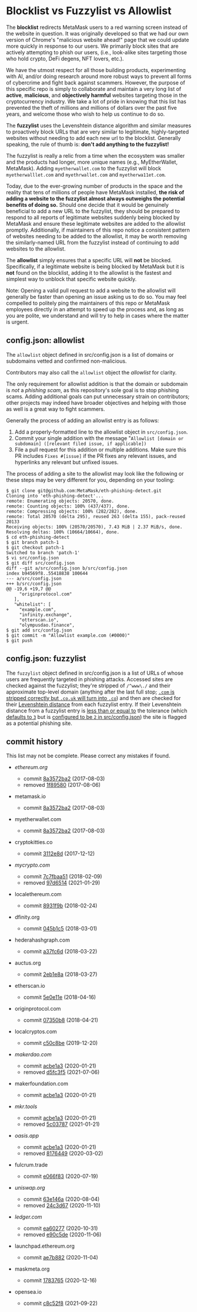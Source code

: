# Blocklist vs Fuzzylist vs Allowlist
The **blocklist** redirects MetaMask users to a red warning screen instead of the website in question.
It was originally developed so that we had our own version of Chrome's "malicious website ahead!" page that we could update more quickly in response to our users. We primarily block sites that are actively attempting to phish our users, (i.e., look-alike sites targeting those who hold crypto, DeFi degens, NFT lovers, etc.).

We have the utmost respect for all those building products, experimenting with AI, and/or doing research around more robust ways to prevent all forms of cybercrime and fight back against scammers. However, the purpose of this specific repo is simply to collaborate and maintain a very long list of **active**, **malicious**, and **objectively harmful** websites targeting those in the cryptocurrency industry. We take a lot of pride in knowing that this list has prevented the theft of millions and millions of dollars over the past five years, and welcome those who wish to help us continue to do so.

The **fuzzylist** uses the Levenshtein distance algorithm and similar measures to proactively block URLs that are very similar to legitimate, highly-targeted websites without needing to add each new url to the blocklist. Generally speaking, the rule of thumb is: **don't add anything to the fuzzylist!**

The fuzzylist is really a relic from a time when the ecosystem was smaller and the products had longer, more unique names (e.g., MyEtherWallet, MetaMask). Adding `myetherwallet.com` to the fuzzylist will block `myetherwalllet.com` and `myethrwallet.com` and `myetherwa11et.com`.

Today, due to the ever-growing number of products in the space and the reality that tens of millions of people have MetaMask installed, **the risk of adding a website to the fuzzylist almost always outweighs the potential benefits of doing so.** Should one decide that it would be genuinely beneficial to add a new URL to the fuzzylist, they should be prepared to respond to all reports of legitimate websites suddenly being blocked by MetaMask and ensure these legitimate websites are added to the allowlist promptly. Additionally, if maintainers of this repo notice a consistent pattern of websites needing to be added to the allowlist, it may be worth removing the similarly-named URL from the fuzzylist instead of continuing to add websites to the allowlist.

The **allowlist** simply ensures that a specific URL will **not** be blocked. Specifically, if a legitimate website is being blocked by MetaMask but it is **not** found on the blocklist, adding it to the allowlist is the fastest and simplest way to unblock that specific website quickly.

Note: Opening a valid pull request to add a website to the allowlist will generally be faster than opening an issue asking us to do so. You may feel compelled to politely ping the maintainers of this repo or MetaMask employees directly in an attempt to speed up the process and, as long as you are polite, we understand and will try to help in cases where the matter is urgent.

## config.json: allowlist

The `allowlist` object defined in src/config.json is a list of domains or subdomains vetted and confirmed non-malicious.

Contributors may also call the `allowlist` object the *allowlist* for clarity.

The only requirement for allowlist addition is that the domain or subdomain is *not* a *phishing scam*, as this repository's sole goal is to stop phishing scams.
Adding additional goals can put unnecessary strain on contributors; other projects may indeed have broader objectives and helping with those as well is a great way to fight scammers.

Generally the process of adding an allowlist entry is as follows:

1. Add a properly-formatted line to the allowlist object in `src/config.json`.
2. Commit your single addition with the message "`Allowlist [domain or subdomain] ([relevant filed issue, if applicable])`
3. File a pull request for this addition or multiple additions. Make sure this PR includes `Fixes #[issue]` if the PR fixes any relevant issues, and hyperlinks any relevant but unfixed issues.

The process of adding a site to the allowlist may look like the following or these steps may be very different for you, depending on your tooling:
```
$ git clone git@github.com:MetaMask/eth-phishing-detect.git
Cloning into 'eth-phishing-detect'...
remote: Enumerating objects: 20570, done.
remote: Counting objects: 100% (437/437), done.
remote: Compressing objects: 100% (282/282), done.
remote: Total 20570 (delta 295), reused 263 (delta 155), pack-reused 20133
Receiving objects: 100% (20570/20570), 7.43 MiB | 2.37 MiB/s, done.
Resolving deltas: 100% (10664/10664), done.
$ cd eth-phishing-detect
$ git branch patch-1
$ git checkout patch-1
Switched to branch 'patch-1'
$ vi src/config.json
$ git diff src/config.json
diff --git a/src/config.json b/src/config.json
index b94569f8..55418838 100644
--- a/src/config.json
+++ b/src/config.json
@@ -19,6 +19,7 @@
     "originprotocol.com"
   ],
   "whitelist": [
+    "example.com",
     "infinity.exchange",
     "otterscan.io",
     "olympusdao.finance",
$ git add src/config.json
$ git commit -m "Allowlist example.com (#0000)"
$ git push
```

## config.json: fuzzylist

The `fuzzylist` object defined in src/config.json is a list of URLs of whose users are frequently targeted in phishing attacks.
Accessed sites are checked against the fuzzylist; they're stripped of `/^www\./` and their approximate top-level domain
(anything after the last full stop; [`.com` is stripped correctly but `.co.uk` will turn into `.co`](https://github.com/MetaMask/eth-phishing-detect/issues/5409))
and then are checked for their [Levenshtein distance](https://en.wikipedia.org/wiki/Levenshtein_distance) from each fuzzylist entry.
If their Levenshtein distance from a fuzzylist entry is [less than or equal to](https://github.com/MetaMask/eth-phishing-detect/blob/master/src/detector.js#L33)
the tolerance (which [defaults to `3`](https://github.com/MetaMask/eth-phishing-detect/blob/master/src/detector.js#L2)
but is [configured to be `2` in src/config.json](https://github.com/MetaMask/eth-phishing-detect/blob/master/src/config.json#L3))
the site is flagged as a potential phishing site.

## commit history

This list may not be complete.
Please correct any mistakes if found.

- *ethereum.org*
  - commit [8a3572ba2](https://github.com/MetaMask/eth-phishing-detect/commit/8a3572ba2) (2017-08-03)
  - removed [1f89580](https://github.com/MetaMask/eth-phishing-detect/commit/1f89580) (2017-08-06)

- metamask.io
  - commit [8a3572ba2](https://github.com/MetaMask/eth-phishing-detect/commit/8a3572ba2) (2017-08-03)

- myetherwallet.com
  - commit [8a3572ba2](https://github.com/MetaMask/eth-phishing-detect/commit/8a3572ba2) (2017-08-03)

- cryptokitties.co
  - commit [3112e8d](https://github.com/MetaMask/eth-phishing-detect/commit/3112e8d) (2017-12-12)

- *mycrypto.com*
  - commit [7c7fbaa51](https://github.com/MetaMask/eth-phishing-detect/commit/7c7fbaa51) (2018-02-09)
  - removed [97d6514](https://github.com/MetaMask/eth-phishing-detect/commit/97d6514) (2021-01-29)

- localethereum.com
  - commit [8931f9b](https://github.com/MetaMask/eth-phishing-detect/commit/8931f9b) (2018-02-24)

- dfinity.org
  - commit [045b1c5](https://github.com/MetaMask/eth-phishing-detect/commit/045b1c5) (2018-03-01)

- hederahashgraph.com
  - commit [a37fc6d](https://github.com/MetaMask/eth-phishing-detect/commit/a37fc6d) (2018-03-22)

- auctus.org
  - commit [2eb1e8a](https://github.com/MetaMask/eth-phishing-detect/commit/2eb1e8a) (2018-03-27)

- etherscan.io
  - commit [5e0e11e](https://github.com/MetaMask/eth-phishing-detect/commit/5e0e11e) (2018-04-16)

- originprotocol.com
  - commit [07350b8](https://github.com/MetaMask/eth-phishing-detect/commit/07350b8) (2018-04-21)

- localcryptos.com
  - commit [c50c8be](https://github.com/MetaMask/eth-phishing-detect/commit/c50c8be) (2019-12-20)

- *makerdao.com*
  - commit [acbe1a3](https://github.com/MetaMask/eth-phishing-detect/commit/acbe1a3) (2020-01-21)
  - removed [d5fc3f5](https://github.com/MetaMask/eth-phishing-detect/commit/d5fc3f5) (2021-07-06)

- makerfoundation.com
  - commit [acbe1a3](https://github.com/MetaMask/eth-phishing-detect/commit/acbe1a3) (2020-01-21)

- *mkr.tools*
  - commit [acbe1a3](https://github.com/MetaMask/eth-phishing-detect/commit/acbe1a3) (2020-01-21)
  - removed [5c03787](https://github.com/MetaMask/eth-phishing-detect/commit/5c03787) (2021-01-21)

- *oasis.app*
  - commit [acbe1a3](https://github.com/MetaMask/eth-phishing-detect/commit/acbe1a3) (2020-01-21)
  - removed [8176449](https://github.com/MetaMask/eth-phishing-detect/commit/8176449) (2020-03-02)

- fulcrum.trade
  - commit [e066f83](https://github.com/MetaMask/eth-phishing-detect/commit/e066f83) (2020-07-19)

- *uniswap.org*
  - commit [63e146a](https://github.com/MetaMask/eth-phishing-detect/commit/63e146a) (2020-08-04)
  - removed [24c3d67](https://github.com/MetaMask/eth-phishing-detect/commit/24c3d67) (2020-11-10)

- *ledger.com*
  - commit [ea60277](https://github.com/MetaMask/eth-phishing-detect/commit/ea60277) (2020-10-31)
  - removed [e90c5de](https://github.com/MetaMask/eth-phishing-detect/commit/e90c5de) (2020-11-06)

- launchpad.ethereum.org
  - commit [ae7b882](https://github.com/MetaMask/eth-phishing-detect/commit/ae7b882) (2020-11-04)

- maskmeta.org
  - commit [1783765](https://github.com/MetaMask/eth-phishing-detect/commit/1783765) (2020-12-16)

- opensea.io
  - commit [c8c52f8](https://github.com/MetaMask/eth-phishing-detect/commit/c8c52f8) (2021-09-22)
